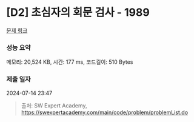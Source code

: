 # [D2] 초심자의 회문 검사 - 1989 

[문제 링크](https://swexpertacademy.com/main/code/problem/problemDetail.do?contestProbId=AV5PyTLqAf4DFAUq) 

### 성능 요약

메모리: 20,524 KB, 시간: 177 ms, 코드길이: 510 Bytes

### 제출 일자

2024-07-14 23:47



> 출처: SW Expert Academy, https://swexpertacademy.com/main/code/problem/problemList.do